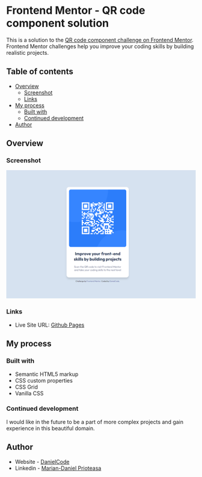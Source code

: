 # Frontend Mentor - QR code component solution

This is a solution to the [QR code component challenge on Frontend Mentor](https://www.frontendmentor.io/challenges/qr-code-component-iux_sIO_H). Frontend Mentor challenges help you improve your coding skills by building realistic projects. 

## Table of contents

- [Overview](#overview)
  - [Screenshot](#screenshot)
  - [Links](#links)
- [My process](#my-process)
  - [Built with](#built-with)
  - [Continued development](#continued-development)
- [Author](#author)

## Overview

### Screenshot

![](./screenshot.png)

### Links

- Live Site URL: [Github Pages](https://danutzu2110.github.io/QR-Code-Component/)

## My process

### Built with

- Semantic HTML5 markup
- CSS custom properties
- CSS Grid
- Vanilla CSS

### Continued development

I would like in the future to be a part of more complex projects and gain experience in this beautiful domain.

## Author

- Website - [DanielCode](https://www.danielcode.dev)
- Linkedin - [Marian-Daniel Prioteasa](https://www.linkedin.com/in/marian-daniel-prioteasa/)